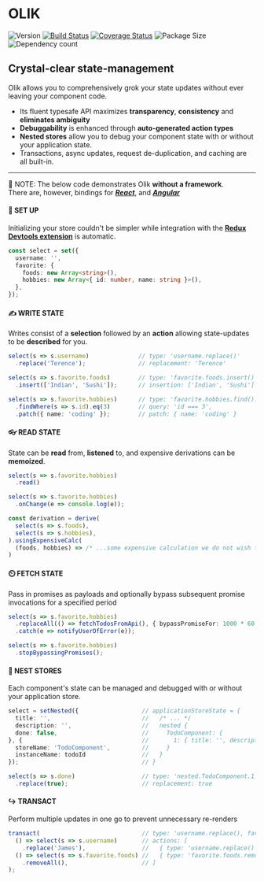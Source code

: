 # OLIK #

![Version](https://img.shields.io/npm/v/olik.svg)
[![Build Status](https://travis-ci.org/Memeplexx/olik.svg?branch=master)](https://travis-ci.org/Memeplexx/olik.svg?branch=master)
[![Coverage Status](https://coveralls.io/repos/github/Memeplexx/Olik/badge.svg?branch=master)](https://coveralls.io/github/Memeplexx/Olik?branch=master)
![Package Size](https://badgen.net/bundlephobia/minzip/olik)
![Dependency count](https://badgen.net/bundlephobia/dependency-count/olik)

## Crystal-clear state-management  

Olik allows you to comprehensively grok your state updates without ever leaving your component code.  
* Its fluent typesafe API maximizes **transparency**, **consistency** and **eliminates ambiguity** 
* **Debuggability** is enhanced through **auto-generated action types**
* **Nested stores** allow you to debug your component state with or without your application state.
* Transactions, async updates, request de-duplication, and caching are all built-in.

---
🛑 NOTE: The below code demonstrates Olik **without a framework**.  
There are, however, bindings for ***[React](https://memeplexx.github.io/olik/docs/read)***, and
***[Angular](https://memeplexx.github.io/olik/docs/angular)***

#### 🌈 **SET UP**
Initializing your store couldn't be simpler while integration with the **[Redux Devtools extension](https://github.com/zalmoxisus/redux-devtools-extension)** is automatic.
```ts
const select = set({
  username: '',
  favorite: {
    foods: new Array<string>(),
    hobbies: new Array<{ id: number, name: string }>(),
  },
});
```  
#### ✍️ **WRITE STATE** 
Writes consist of a **selection** followed by an **action** allowing state-updates to be **described** for you. 
```ts
select(s => s.username)              // type: 'username.replace()'
  .replace('Terence');               // replacement: 'Terence'

select(s => s.favorite.foods)        // type: 'favorite.foods.insert()'
  .insert(['Indian', 'Sushi']);      // insertion: ['Indian', 'Sushi']

select(s => s.favorite.hobbies)      // type: 'favorite.hobbies.find().patch()'
  .findWhere(s => s.id).eq(3)        // query: 'id === 3',
  .patch({ name: 'coding' });        // patch: { name: 'coding' }
```
#### 👓 **READ STATE**
State can be **read** from, **listened** to, and expensive derivations can be **memoized**.
```ts
select(s => s.favorite.hobbies)
  .read()

select(s => s.favorite.hobbies)
  .onChange(e => console.log(e));

const derivation = derive(
  select(s => s.foods),
  select(s => s.hobbies),
).usingExpensiveCalc(
  (foods, hobbies) => /* ...some expensive calculation we do not wish to repeat... */
)
```

#### ⏲️ **FETCH STATE**
Pass in promises as payloads and optionally bypass subsequent promise invocations for a specified period
```ts
select(s => s.favorite.hobbies)
  .replaceAll(() => fetchTodosFromApi(), { bypassPromiseFor: 1000 * 60 })
  .catch(e => notifyUserOfError(e));

select(s => s.favorite.hobbies)
  .stopBypassingPromises();
```

#### 🥚 **NEST STORES**
Each component's state can be managed and debugged with or without your application store.
```ts
select = setNested({                  // applicationStoreState = {
  title: '',                          //   /* ... */
  description: '',                    //   nested {
  done: false,                        //     TodoComponent: {
}, {                                  //       1: { title: '', description: '', done: false }
  storeName: 'TodoComponent',         //     }
  instanceName: todoId                //   }
});                                   // }

select(s => s.done)                   // type: 'nested.TodoComponent.1.done.replace()'
  .replace(true);                     // replacement: true
```

#### ↪️ **TRANSACT**
Perform multiple updates in one go to prevent unnecessary re-renders
```ts
transact(                             // type: 'username.replace(), favorite.foods.removeAll()'
  () => select(s => s.username)       // actions: [
    .replace('James'),                //   { type: 'username.replace()', replacement: 'James' },
  () => select(s => s.favorite.foods) //   { type: 'favorite.foods.removeAll()' },
    .removeAll(),                     // ]
);
```
